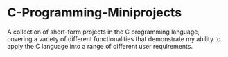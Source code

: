 # C-Programming-Miniprojects
A collection of short-form projects in the C programming language, covering a variety of different functionalities that demonstrate my ability to apply the C language into a range of different user requirements.
